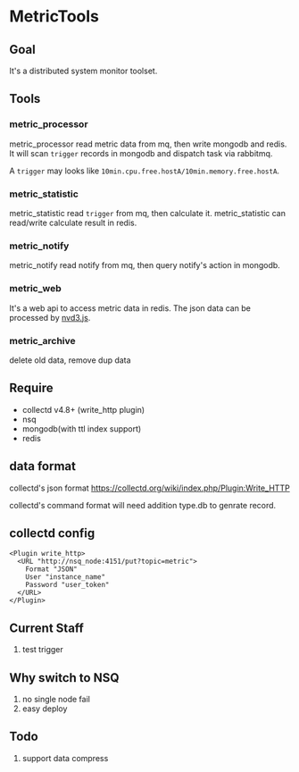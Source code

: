 # MetricTools

## Goal
It's a distributed system monitor toolset.

## Tools
### metric_processor
metric_processor read metric data from mq, then write mongodb and redis.
It will scan `trigger` records in mongodb and dispatch task via rabbitmq.

A `trigger` may looks like `10min.cpu.free.hostA/10min.memory.free.hostA`.

### metric_statistic
metric_statistic read `trigger` from mq, then calculate it.
metric_statistic can read/write calculate result in redis.

### metric_notify
metric_notify read notify from mq, then query notify's action in mongodb.

### metric_web
It's a web api to access metric data in redis.
The json data can be processed by [nvd3.js](http://nvd3.org).

### metric_archive
delete old data, remove dup data

## Require
 * collectd v4.8+ (write_http plugin)
 * nsq
 * mongodb(with ttl index support)
 * redis

## data format

collectd's json format https://collectd.org/wiki/index.php/Plugin:Write_HTTP

collectd's command format will need addition type.db to genrate record.

## collectd config

    <Plugin write_http>
      <URL "http://nsq_node:4151/put?topic=metric">
        Format "JSON"
        User "instance_name"
        Password "user_token"
      </URL>
    </Plugin>

## Current Staff

1. test trigger

## Why switch to NSQ

1. no single node fail
1. easy deploy

## Todo

1. support data compress
